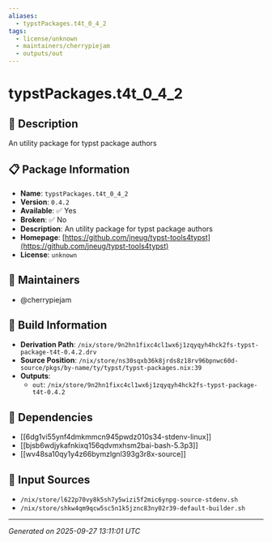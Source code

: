 ```yaml
---
aliases:
  - typstPackages.t4t_0_4_2
tags:
  - license/unknown
  - maintainers/cherrypiejam
  - outputs/out
---
```


# typstPackages.t4t_0_4_2

## 📝 Description

An utility package for typst package authors

## 📋 Package Information

- **Name**: `typstPackages.t4t_0_4_2`
- **Version**: `0.4.2`
- **Available**: ✅ Yes
- **Broken**: ✅ No
- **Description**: An utility package for typst package authors
- **Homepage**: [https://github.com/jneug/typst-tools4typst](https://github.com/jneug/typst-tools4typst)
- **License**: `unknown`
## 👥 Maintainers

- @cherrypiejam


## 🔧 Build Information

- **Derivation Path**: `/nix/store/9n2hn1fixc4cl1wx6j1zqyqyh4hck2fs-typst-package-t4t-0.4.2.drv`
- **Source Position**: `/nix/store/ns30sqxb36k8jrds8z18rv96bpnwc60d-source/pkgs/by-name/ty/typst/typst-packages.nix:39`
- **Outputs**:
  - `out`:  `/nix/store/9n2hn1fixc4cl1wx6j1zqyqyh4hck2fs-typst-package-t4t-0.4.2`

## 🔗 Dependencies

- [[6dg1vi55ynf4dmkmmcn945pwdz010s34-stdenv-linux]]
- [[bjsb6wdjykafnkixq156qdvmxhsm2bai-bash-5.3p3]]
- [[wv48sa10qy1y4z66bymzlgnl393g3r8x-source]]

## 📁 Input Sources

- `/nix/store/l622p70vy8k5sh7y5wizi5f2mic6ynpg-source-stdenv.sh`
- `/nix/store/shkw4qm9qcw5sc5n1k5jznc83ny02r39-default-builder.sh`

---
*Generated on 2025-09-27 13:11:01 UTC*
